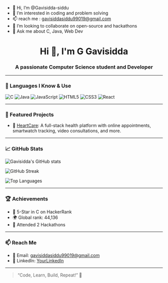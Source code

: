 - 👋 Hi, I’m @Gavisidda-siddu
- 👀 I’m interested in coding and problem solving 
- 📫 reach me : gavisiddasiddu99019@gmail.com
- 👯 I’m looking to collaborate on open-source and hackathons
- 💬 Ask me about C, Java, Web Dev

<h1 align="center">Hi 👋, I'm G Gavisidda </h1>
<h3 align="center">A passionate Computer Science student and Developer</h3>

---

### 🧠 Languages I Know & Use

![C](https://img.shields.io/badge/C-00599C?style=flat&logo=c&logoColor=white)
![Java](https://img.shields.io/badge/Java-ED8B00?style=flat&logo=java&logoColor=white)
![JavaScript](https://img.shields.io/badge/JavaScript-F7DF1E?style=flat&logo=javascript&logoColor=black)
![HTML5](https://img.shields.io/badge/HTML5-E34F26?style=flat&logo=html5&logoColor=white)
![CSS3](https://img.shields.io/badge/CSS3-1572B6?style=flat&logo=css3&logoColor=white)
![React](https://img.shields.io/badge/React-20232A?style=flat&logo=react&logoColor=61DAFB)

---

### 🌟 Featured Projects
- 💓 [HeartCare](https://github.com/Gavisidda-siddu/heartCare): A full-stack health platform with online appointments, smartwatch tracking, video consultations, and more.

---

### 📈 GitHub Stats

![Gavisidda's GitHub stats](https://github-readme-stats.vercel.app/api?username=gavisidda-siddu&show_icons=true&theme=radical)

![GitHub Streak](https://streak-stats.demolab.com/?user=gavisidda-siddu&theme=radical)

![Top Languages](https://github-readme-stats.vercel.app/api/top-langs/?username=gavisidda-siddu&layout=compact&theme=radical)

---

### 🏆 Achievements
- 🥇 5-Star in C on HackerRank  
- 🌍 Global rank: 44,136  
- 🧠 Attended 2 Hackathons  

---

### 📫 Reach Me
- 📧 Email: gavisiddasiddu99019@gmail.com
- 🔗 LinkedIn: [YourLinkedIn](www.linkedin.com/in/g-gavisidda-9b5565322)

---

> “Code, Learn, Build, Repeat!” 🚀

<!---
Gavisidda-siddu/Gavisidda-siddu is a ✨ special ✨ repository because its `README.md` (this file) appears on your GitHub profile.
You can click the Preview link to take a look at your changes.
--->
